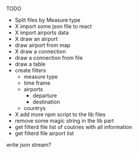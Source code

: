 TODO

* Split files by Measure type
* X import some json file to react
* X import airports data
* X draw an airport
* draw airport from map
* X draw a connection
* draw a connection from file
* draw a table
* create filters
    * measure type
    * time frame
    * airports
        * departure
        * destination
    * countrys
* X add more npm script to the lib files
* remove some magic string in the lib part
* get filterd file list of coutries with all information
* get filterd file airport list

write json stream?